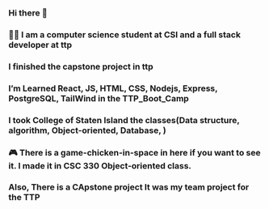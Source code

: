 ### Hi there 👋
### 👨‍💻 I am a computer science student at CSI and a full stack developer at ttp
### I finished the capstone project in ttp
### I’m Learned React, JS, HTML, CSS, Nodejs, Express, PostgreSQL, TailWind in the TTP_Boot_Camp
### I took College of Staten Island the classes(Data structure, algorithm, Object-oriented, Database, )
### 🎮  There is a game-chicken-in-space in here if you want to see it. I made it in CSC 330 Object-oriented class.
### Also, There is a CApstone project It was my team project for the TTP
<!--
**Asbern3333/Asbern3333** is a ✨ _special_ ✨ repository because its `README.md` (this file) appears on your GitHub profile.

Here are some ideas to get you started:

- 🔭 I’m currently working on ...
- 🌱 I’m currently learning ...
- 👯 I’m looking to collaborate on ...
- 🤔 I’m looking for help with ...
- 💬 Ask me about ...
- 📫 How to reach me: ...
- 😄 Pronouns: ...
- ⚡ Fun fact: ...
-->
